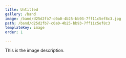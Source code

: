 ```yaml
---
title: Untitled
gallery: /band
image: /band/d25d2fb7-c0a0-4b25-bb93-7ff11c5ef8c3.jpg
path: /band/d25d2fb7-c0a0-4b25-bb93-7ff11c5ef8c3
templateKey: image
order: 1

---
```


This is the image description.
